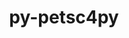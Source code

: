 ---
title: "py-petsc4py"
layout: cache
categories: [package, develop-2024-02-18]
meta: {"versions": ["3.20.2"], "compilers": ["cce@=15.0.1", "gcc@=11.4.0", "gcc@=9.4.0", "oneapi@=2024.0.0"], "oss": ["rhel8", "ubuntu20.04", "ubuntu22.04"], "platforms": ["linux"], "targets": ["neoverse_v1", "neoverse_v2", "ppc64le", "x86_64_v3", "zen4"], "stacks": ["e4s", "e4s-cray-rhel", "e4s-neoverse-v2", "e4s-neoverse_v1", "e4s-oneapi", "e4s-power", "root"], "num_specs": 6, "num_specs_by_stack": {"e4s-cray-rhel": 1, "root": 6, "e4s-neoverse_v1": 1, "e4s-power": 1, "e4s": 1, "e4s-neoverse-v2": 1, "e4s-oneapi": 1}}
spec_details: [{"hash": "bj7vac25vemz5l5og2rzylmuvtdd2fi2", "compiler": "cce@=15.0.1", "versions": ["3.20.2"], "os": "rhel8", "platform": "linux", "target": "zen4", "variants": ["build_system=python_pip", "+mpi"], "stacks": ["e4s-cray-rhel", "root"], "size": "-", "tarball": "https://binaries.spack.io/releases/develop-2024-02-18/build_cache/linux-rhel8-zen4/cce-15.0.1/py-petsc4py-3.20.2/linux-rhel8-zen4-cce-15.0.1-py-petsc4py-3.20.2-bj7vac25vemz5l5og2rzylmuvtdd2fi2.spack"}, {"hash": "7vhsjc3rhqq5telyo63mvarcsz7jwxch", "compiler": "gcc@=11.4.0", "versions": ["3.20.2"], "os": "ubuntu20.04", "platform": "linux", "target": "neoverse_v1", "variants": ["build_system=python_pip", "+mpi"], "stacks": ["root", "e4s-neoverse_v1"], "size": "-", "tarball": "https://binaries.spack.io/releases/develop-2024-02-18/build_cache/linux-ubuntu20.04-neoverse_v1/gcc-11.4.0/py-petsc4py-3.20.2/linux-ubuntu20.04-neoverse_v1-gcc-11.4.0-py-petsc4py-3.20.2-7vhsjc3rhqq5telyo63mvarcsz7jwxch.spack"}, {"hash": "jx6khfbkoucujivhdupbrddnumi3jhyz", "compiler": "gcc@=9.4.0", "versions": ["3.20.2"], "os": "ubuntu20.04", "platform": "linux", "target": "ppc64le", "variants": ["build_system=python_pip", "+mpi"], "stacks": ["e4s-power", "root"], "size": "-", "tarball": "https://binaries.spack.io/releases/develop-2024-02-18/build_cache/linux-ubuntu20.04-ppc64le/gcc-9.4.0/py-petsc4py-3.20.2/linux-ubuntu20.04-ppc64le-gcc-9.4.0-py-petsc4py-3.20.2-jx6khfbkoucujivhdupbrddnumi3jhyz.spack"}, {"hash": "6kpz2fejnzskgvlfjerhddfc46mcoekv", "compiler": "gcc@=11.4.0", "versions": ["3.20.2"], "os": "ubuntu20.04", "platform": "linux", "target": "x86_64_v3", "variants": ["build_system=python_pip", "+mpi"], "stacks": ["e4s", "root"], "size": "-", "tarball": "https://binaries.spack.io/releases/develop-2024-02-18/build_cache/linux-ubuntu20.04-x86_64_v3/gcc-11.4.0/py-petsc4py-3.20.2/linux-ubuntu20.04-x86_64_v3-gcc-11.4.0-py-petsc4py-3.20.2-6kpz2fejnzskgvlfjerhddfc46mcoekv.spack"}, {"hash": "vvtgmcs7mtsnsamdrcrvdsbqf766zs36", "compiler": "gcc@=11.4.0", "versions": ["3.20.2"], "os": "ubuntu22.04", "platform": "linux", "target": "neoverse_v2", "variants": ["build_system=python_pip", "+mpi"], "stacks": ["e4s-neoverse-v2", "root"], "size": "-", "tarball": "https://binaries.spack.io/releases/develop-2024-02-18/build_cache/linux-ubuntu22.04-neoverse_v2/gcc-11.4.0/py-petsc4py-3.20.2/linux-ubuntu22.04-neoverse_v2-gcc-11.4.0-py-petsc4py-3.20.2-vvtgmcs7mtsnsamdrcrvdsbqf766zs36.spack"}, {"hash": "siuo3o7wsbpzqjmoh2mmlcyljnzzy7mi", "compiler": "oneapi@=2024.0.0", "versions": ["3.20.2"], "os": "ubuntu22.04", "platform": "linux", "target": "x86_64_v3", "variants": ["build_system=python_pip", "+mpi"], "stacks": ["e4s-oneapi", "root"], "size": "-", "tarball": "https://binaries.spack.io/releases/develop-2024-02-18/build_cache/linux-ubuntu22.04-x86_64_v3/oneapi-2024.0.0/py-petsc4py-3.20.2/linux-ubuntu22.04-x86_64_v3-oneapi-2024.0.0-py-petsc4py-3.20.2-siuo3o7wsbpzqjmoh2mmlcyljnzzy7mi.spack"}]
---